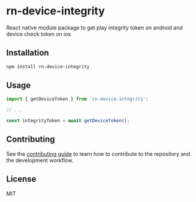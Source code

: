 # rn-device-integrity

React native module package to get play integrity token on android and device check token on ios

## Installation

```sh
npm install rn-device-integrity
```

## Usage

```js
import { getDeviceToken } from 'rn-device-integrity';

// ...

const integrityToken = await getDeviceToken();
```

## Contributing

See the [contributing guide](CONTRIBUTING.md) to learn how to contribute to the repository and the development workflow.

## License

MIT
